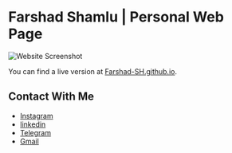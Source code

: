 # Farshad Shamlu  |  Personal Web Page

![Website Screenshot](https://s25.picofile.com/file/8451974484/WebsiteScreenShot.png?raw=true)
<!-- ![Website Screenshot](https://s19.picofile.com/file/8434195192/%D8%AA%D8%B5%D9%88%DB%8C%D8%B1_%D8%B5%D9%81%D8%AD%D9%87_2021_05_20_092927.jpg?raw=true) -->
<!-- ![Website Screenshot](https://s18.picofile.com/file/8434195200/%D8%AA%D8%B5%D9%88%DB%8C%D8%B1_%D8%B5%D9%81%D8%AD%D9%87_2021_05_20_092909.jpg?raw=true) -->

You can find a live version at [Farshad-SH.github.io](https://FARSHAD-SH.github.io/Farshad-sh.github.io/).

## Contact With Me

- [Instagram](https://www.instagram.com/farshad-shamlu/) 
- [linkedin](https://www.linkedin.com/in/farshadshamlu/)
- [Telegram](https://www.t.me/farshad6991/)
- [Gmail](farshad.shamlu@gmail.com)
